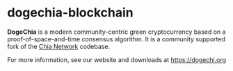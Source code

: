 # dogechia-blockchain

**DogeChia** is a modern community-centric green cryptocurrency based on a proof-of-space-and-time consensus algorithm. It is a community supported fork of the [Chia Network](https://github.com/Chia-Network/chia-blockchain) codebase.

For more information, see our website and downloads at https://dogechi.org
